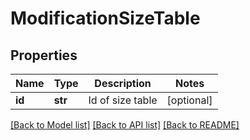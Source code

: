 # ModificationSizeTable

## Properties
Name | Type | Description | Notes
------------ | ------------- | ------------- | -------------
**id** | **str** | Id of size table | [optional] 

[[Back to Model list]](../README.md#documentation-for-models) [[Back to API list]](../README.md#documentation-for-api-endpoints) [[Back to README]](../README.md)



